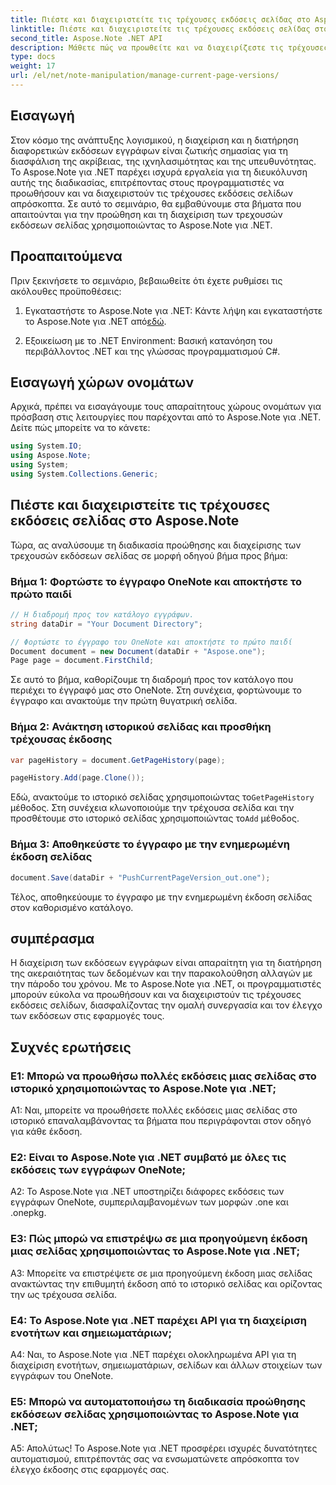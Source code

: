 ```yaml
---
title: Πιέστε και διαχειριστείτε τις τρέχουσες εκδόσεις σελίδας στο Aspose.Note
linktitle: Πιέστε και διαχειριστείτε τις τρέχουσες εκδόσεις σελίδας στο Aspose.Note
second_title: Aspose.Note .NET API
description: Μάθετε πώς να προωθείτε και να διαχειρίζεστε τις τρέχουσες εκδόσεις σελίδων στο Aspose.Note για .NET χωρίς κόπο. Βελτιώστε τον έλεγχο της έκδοσης του εγγράφου και τη συνεργασία.
type: docs
weight: 17
url: /el/net/note-manipulation/manage-current-page-versions/
---
```

## Εισαγωγή

Στον κόσμο της ανάπτυξης λογισμικού, η διαχείριση και η διατήρηση διαφορετικών εκδόσεων εγγράφων είναι ζωτικής σημασίας για τη διασφάλιση της ακρίβειας, της ιχνηλασιμότητας και της υπευθυνότητας. Το Aspose.Note για .NET παρέχει ισχυρά εργαλεία για τη διευκόλυνση αυτής της διαδικασίας, επιτρέποντας στους προγραμματιστές να προωθήσουν και να διαχειριστούν τις τρέχουσες εκδόσεις σελίδων απρόσκοπτα. Σε αυτό το σεμινάριο, θα εμβαθύνουμε στα βήματα που απαιτούνται για την προώθηση και τη διαχείριση των τρεχουσών εκδόσεων σελίδας χρησιμοποιώντας το Aspose.Note για .NET.

## Προαπαιτούμενα

Πριν ξεκινήσετε το σεμινάριο, βεβαιωθείτε ότι έχετε ρυθμίσει τις ακόλουθες προϋποθέσεις:

1. Εγκαταστήστε το Aspose.Note για .NET: Κάντε λήψη και εγκαταστήστε το Aspose.Note για .NET από[εδώ](https://releases.aspose.com/note/net/).

2. Εξοικείωση με το .NET Environment: Βασική κατανόηση του περιβάλλοντος .NET και της γλώσσας προγραμματισμού C#.

## Εισαγωγή χώρων ονομάτων

Αρχικά, πρέπει να εισαγάγουμε τους απαραίτητους χώρους ονομάτων για πρόσβαση στις λειτουργίες που παρέχονται από το Aspose.Note για .NET. Δείτε πώς μπορείτε να το κάνετε:

```csharp
using System.IO;
using Aspose.Note;
using System;
using System.Collections.Generic;
```

## Πιέστε και διαχειριστείτε τις τρέχουσες εκδόσεις σελίδας στο Aspose.Note

Τώρα, ας αναλύσουμε τη διαδικασία προώθησης και διαχείρισης των τρεχουσών εκδόσεων σελίδας σε μορφή οδηγού βήμα προς βήμα:

### Βήμα 1: Φορτώστε το έγγραφο OneNote και αποκτήστε το πρώτο παιδί

```csharp
// Η διαδρομή προς τον κατάλογο εγγράφων.
string dataDir = "Your Document Directory";

// Φορτώστε το έγγραφο του OneNote και αποκτήστε το πρώτο παιδί
Document document = new Document(dataDir + "Aspose.one");
Page page = document.FirstChild;
```

Σε αυτό το βήμα, καθορίζουμε τη διαδρομή προς τον κατάλογο που περιέχει το έγγραφό μας στο OneNote. Στη συνέχεια, φορτώνουμε το έγγραφο και ανακτούμε την πρώτη θυγατρική σελίδα.

### Βήμα 2: Ανάκτηση ιστορικού σελίδας και προσθήκη τρέχουσας έκδοσης

```csharp
var pageHistory = document.GetPageHistory(page);

pageHistory.Add(page.Clone());
```

 Εδώ, ανακτούμε το ιστορικό σελίδας χρησιμοποιώντας το`GetPageHistory` μέθοδος. Στη συνέχεια κλωνοποιούμε την τρέχουσα σελίδα και την προσθέτουμε στο ιστορικό σελίδας χρησιμοποιώντας το`Add` μέθοδος.

### Βήμα 3: Αποθηκεύστε το έγγραφο με την ενημερωμένη έκδοση σελίδας

```csharp
document.Save(dataDir + "PushCurrentPageVersion_out.one");
```

Τέλος, αποθηκεύουμε το έγγραφο με την ενημερωμένη έκδοση σελίδας στον καθορισμένο κατάλογο.

## συμπέρασμα

Η διαχείριση των εκδόσεων εγγράφων είναι απαραίτητη για τη διατήρηση της ακεραιότητας των δεδομένων και την παρακολούθηση αλλαγών με την πάροδο του χρόνου. Με το Aspose.Note για .NET, οι προγραμματιστές μπορούν εύκολα να προωθήσουν και να διαχειριστούν τις τρέχουσες εκδόσεις σελίδων, διασφαλίζοντας την ομαλή συνεργασία και τον έλεγχο των εκδόσεων στις εφαρμογές τους.

## Συχνές ερωτήσεις

### Ε1: Μπορώ να προωθήσω πολλές εκδόσεις μιας σελίδας στο ιστορικό χρησιμοποιώντας το Aspose.Note για .NET;

A1: Ναι, μπορείτε να προωθήσετε πολλές εκδόσεις μιας σελίδας στο ιστορικό επαναλαμβάνοντας τα βήματα που περιγράφονται στον οδηγό για κάθε έκδοση.

### Ε2: Είναι το Aspose.Note για .NET συμβατό με όλες τις εκδόσεις των εγγράφων OneNote;

A2: Το Aspose.Note για .NET υποστηρίζει διάφορες εκδόσεις των εγγράφων OneNote, συμπεριλαμβανομένων των μορφών .one και .onepkg.

### Ε3: Πώς μπορώ να επιστρέψω σε μια προηγούμενη έκδοση μιας σελίδας χρησιμοποιώντας το Aspose.Note για .NET;

A3: Μπορείτε να επιστρέψετε σε μια προηγούμενη έκδοση μιας σελίδας ανακτώντας την επιθυμητή έκδοση από το ιστορικό σελίδας και ορίζοντας την ως τρέχουσα σελίδα.

### Ε4: Το Aspose.Note για .NET παρέχει API για τη διαχείριση ενοτήτων και σημειωματάριων;

A4: Ναι, το Aspose.Note για .NET παρέχει ολοκληρωμένα API για τη διαχείριση ενοτήτων, σημειωματάριων, σελίδων και άλλων στοιχείων των εγγράφων του OneNote.

### Ε5: Μπορώ να αυτοματοποιήσω τη διαδικασία προώθησης εκδόσεων σελίδας χρησιμοποιώντας το Aspose.Note για .NET;

Α5: Απολύτως! Το Aspose.Note για .NET προσφέρει ισχυρές δυνατότητες αυτοματισμού, επιτρέποντάς σας να ενσωματώνετε απρόσκοπτα τον έλεγχο έκδοσης στις εφαρμογές σας.